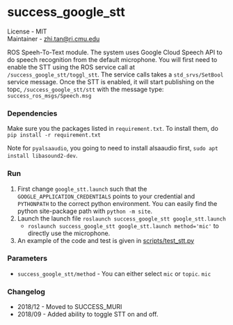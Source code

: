 # success_google_stt
License - MIT  
Maintainer - zhi.tan@ri.cmu.edu  

ROS Speeh-To-Text module. The system uses Google Cloud Speech API to do speech recognition from the default microphone. You will
first need to enable the STT using the ROS service call at `/success_google_stt/toggl_stt`.
The service calls takes a `std_srvs/SetBool` service message. Once the STT is enabled, it will start publishing on the topc, `/success_google_stt/stt` with the message type: `success_ros_msgs/Speech.msg`


### Dependencies
Make sure you the packages listed in `requirement.txt`. To install them, do `pip install -r requirement.txt`

Note for `pyalsaaudio`, you going to need to install alsaaudio first, `sudo apt install libasound2-dev`.

### Run
1. First change `google_stt.launch` such that the `GOOGLE_APPLICATION_CREDENTIALS` points to your credential and `PYTHONPATH` to the correct python environment. You can easily find the python site-package path with `python -m site`.
2. Launch the launch file `roslaunch success_google_stt google_stt.launch`
    * `roslaunch success_google_stt google_stt.launch method='mic'` to directly use the microphone.
3. An example of the code and test is given in [scripts/test_stt.py](scripts/test_stt.py)

### Parameters
* `success_google_stt/method` - You can either select `mic` or `topic`. `mic`

### Changelog
* 2018/12 - Moved to SUCCESS_MURI
* 2018/09 - Added ability to toggle STT on and off.